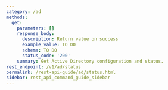 ```yaml
---
category: /ad
methods:
  get:
    parameters: []
    response_body:
      description: Return value on success
      example_value: TO DO
      schema: TO DO
      status_code: '200'
    summary: Get Active Directory configuration and status.
rest_endpoint: /v1/ad/status
permalink: /rest-api-guide/ad/status.html
sidebar: rest_api_command_guide_sidebar
---
```

